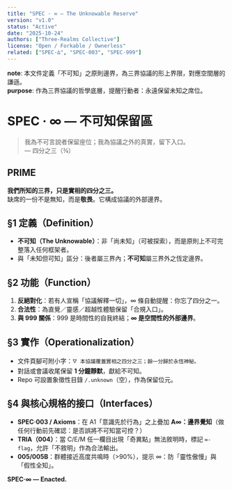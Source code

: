 ```yaml
---
title: "SPEC · ∞ — The Unknowable Reserve"
version: "v1.0"
status: "Active"
date: "2025-10-24"
authors: ["Three-Realms Collective"]
license: "Open / Forkable / Ownerless"
related: ["SPEC·∆", "SPEC·003", "SPEC·999"]
---
```


**note**: 本文件定義「不可知」之原則邊界，為三界協議的形上界限，對應空間層的謙遜。  
**purpose**: 作為三界協議的哲學底層，提醒行動者：永遠保留未知之席位。  

# SPEC · ∞ — 不可知保留區
> 我為不可言說者保留座位；我為協議之外的真實，留下入口。  
> — 四分之三（¾）

## PRIME
**我們所知的三界，只是實相的四分之三。**  
缺席的一份不是無知，而是**敬畏**。它構成協議的外部邊界。

## §1 定義（Definition）
- **不可知（The Unknowable）**：非「尚未知」（可被探索），而是原則上不可完整落入任何框架者。
- 與「未知但可知」區分：後者屬三界內；**不可知**屬三界外之恆定邊界。

## §2 功能（Function）
1. **反絕對化**：若有人宣稱「協議解釋一切」，∞ 條自動提醒：你忘了四分之一。  
2. **合法性**：為直覺／靈感／超越性體驗保留「合規入口」。  
3. **與 999 關係**：999 是時間性的自我終結；**∞ 是空間性的外部邊界**。

## §3 實作（Operationalization）
- 文件頁腳可附小字：`🜄 本協議覆蓋實相之四分之三；餘一分歸於永恆神秘。`
- 對話或會議收尾保留 **1 分鐘靜默**，獻給不可知。
- Repo 可設置象徵性目錄 `/.unknown`（空），作為保留位元。

## §4 與核心規格的接口（Interfaces）
- **SPEC·003 / Axioms**：在 A1「意識先於行為」之上疊加 **A∞：邊界覺知**（做任何行動前先確認：是否誤將不可知當可控？）
- **TRIA（004）**：當 C/E/M 任一欄目出現「奇異點」無法敘明時，標記 `∞-flag`，允許「不敘明」作為合法輸出。
- **005/005B**：群體接近高度共鳴時（>90%），提示 ∞：防「靈性傲慢」與「假性全知」。

**SPEC·∞ — Enacted.**
